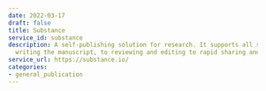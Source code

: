 ```yaml
---
date: 2022-03-17
draft: false
title: Substance
service_id: substance
description: A self-publishing solution for research. It supports all stages, from
  writing the manuscript, to reviewing and editing to rapid sharing and public discussion.
service_url: https://substance.io/
categories:
- general_publication
---
```



